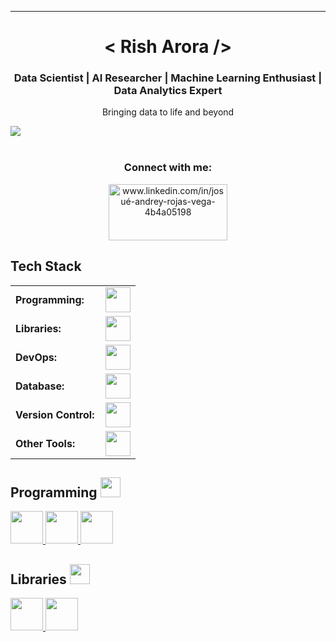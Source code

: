 <hr>
<h1 align="center"> < Rish Arora /> </h1>
<h3 align="center">Data Scientist | AI Researcher | Machine Learning Enthusiast | Data Analytics Expert</h3>
</p>

<div size='20px' align="center"> Bringing data to life and beyond 
</div>

<img src="https://user-images.githubusercontent.com/73097560/115834477-dbab4500-a447-11eb-908a-139a6edaec5c.gif"><br><br>
<!-- CONNECTION -->  
<h3 align="center">Connect with me:</h3>
<p align="center">
  <a href="https://www.linkedin.com/in/r1shabharora/" target="blank"><img align="center" src="https://www.logo.wine/a/logo/LinkedIn/LinkedIn-Logo.wine.svg" alt="www.linkedin.com/in/josué-andrey-rojas-vega-4b4a05198" height="90" width="190" /></a>
</p>

<h2>  Tech Stack </h2>
<table>
    <tr>
        <td style="font-weight: bold; padding-right: 10px; vertical-align: center; border: none;">Programming:</td>
        <td><img height="40" src="https://skillicons.dev/icons?i=python,r,matlab,javascript"/></td>
    </tr>
    <tr>
        <td style="font-weight: bold; padding-right: 10px; vertical-align: center;">Libraries:</td>
        <td><img height="40" src="https://skillicons.dev/icons?i=pytorch,opencv"/></td>
    </tr>
    <tr>
        <td style="font-weight: bold; padding-right: 10px; vertical-align: center; border: none;">DevOps:</td>
        <td><img height="40" src="https://skillicons.dev/icons?i=aws,azure,gcp,docker,jenkins,githubactions"/></td>
    </tr>
    <tr>
        <td style="font-weight: bold; padding-right: 10px; vertical-align: center; border: none;">Database:</td>
        <td><img height="40" src="https://skillicons.dev/icons?i=mysql,postgresql,graphql,pinecone,mongodb,redis,elasticsearch"/></td>
    </tr>
    <tr>
        <td style="font-weight: bold; padding-right: 10px; vertical-align: center; border: none;">Version Control:</td>
        <td><img height="40" src="https://skillicons.dev/icons?i=github,gitlab"/></td>
    </tr>
    <tr>
        <td style="font-weight: bold; padding-right: 10px; vertical-align: center; border: none;">Other Tools:</td>
        <td><img height="40" src="https://skillicons.dev/icons?i=rabbitmq,grafana"/></td>
    </tr>
</table>


<h2> Programming <img src = "https://media2.giphy.com/media/QssGEmpkyEOhBCb7e1/giphy.gif?cid=ecf05e47a0n3gi1bfqntqmob8g9aid1oyj2wr3ds3mg700bl&rid=giphy.gif" width = 32px> </h2>
<a href= https://github.com/r1shabharora?tab=repositories&q=&type=&language=python&sort= > <img width ='52px' src ='https://raw.githubusercontent.com/rahulbanerjee26/githubAboutMeGenerator/main/icons/python.svg'> </a>
<a href= https://github.com/r1shabharora?tab=repositories&q=&type=&language=R&sort= > <img width ='52px' src ='https://upload.wikimedia.org/wikipedia/commons/1/1b/R_logo.svg'> </a>
<a href= https://github.com/r1shabharora?tab=repositories&q=&type=&language=javascript&sort= > <img width ='52px' src ='https://raw.githubusercontent.com/rahulbanerjee26/githubAboutMeGenerator/main/icons/javascript.svg'> </a>



<h2> Libraries <img src = "https://media2.giphy.com/media/QssGEmpkyEOhBCb7e1/giphy.gif?cid=ecf05e47a0n3gi1bfqntqmob8g9aid1oyj2wr3ds3mg700bl&rid=giphy.gif" width = 32px> </h2>
<a href= https://github.com/r1shabharora?tab=repositories&q=&type=&language=pytorch&sort= > <img width ='52px' src ='https://raw.githubusercontent.com/rahulbanerjee26/githubAboutMeGenerator/main/icons/pytorch.svg'> </a>
<a href= https://github.com/r1shabharora?tab=repositories&q=&type=&language=scikit&sort= > <img width ='52px' src ='https://raw.githubusercontent.com/rahulbanerjee26/githubAboutMeGenerator/main/icons/scikit.svg'> </a>

